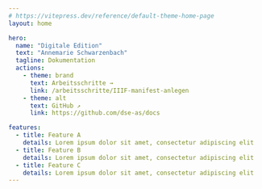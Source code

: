 ```yaml
---
# https://vitepress.dev/reference/default-theme-home-page
layout: home

hero:
  name: "Digitale Edition"
  text: "Annemarie Schwarzenbach"
  tagline: Dokumentation
  actions:
    - theme: brand
      text: Arbeitsschritte →
      link: /arbeitsschritte/IIIF-manifest-anlegen
    - theme: alt
      text: GitHub ↗︎
      link: https://github.com/dse-as/docs

features:
  - title: Feature A
    details: Lorem ipsum dolor sit amet, consectetur adipiscing elit
  - title: Feature B
    details: Lorem ipsum dolor sit amet, consectetur adipiscing elit
  - title: Feature C
    details: Lorem ipsum dolor sit amet, consectetur adipiscing elit
---
```


<style>

.VPButton {
  border-radius: 6px !important;
}

.VPHome .VPFeature {
  border-radius: 6px;
}

</style>
